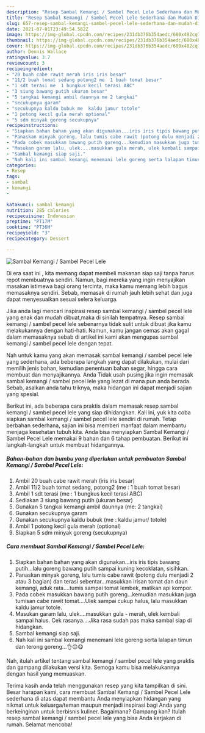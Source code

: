 ```yaml
---
description: "Resep Sambal Kemangi / Sambel Pecel Lele Sederhana dan Mudah Dibuat"
title: "Resep Sambal Kemangi / Sambel Pecel Lele Sederhana dan Mudah Dibuat"
slug: 657-resep-sambal-kemangi-sambel-pecel-lele-sederhana-dan-mudah-dibuat
date: 2021-07-01T23:49:54.582Z
image: https://img-global.cpcdn.com/recipes/231db376b354aedc/680x482cq70/sambal-kemangi-sambel-pecel-lele-foto-resep-utama.jpg
thumbnail: https://img-global.cpcdn.com/recipes/231db376b354aedc/680x482cq70/sambal-kemangi-sambel-pecel-lele-foto-resep-utama.jpg
cover: https://img-global.cpcdn.com/recipes/231db376b354aedc/680x482cq70/sambal-kemangi-sambel-pecel-lele-foto-resep-utama.jpg
author: Dennis Wallace
ratingvalue: 3.7
reviewcount: 3
recipeingredient:
- "20 buah cabe rawit merah iris iris besar"
- "11/2 buah tomat sedang potong2 me  1 buah tomat besar"
- "1 sdt terasi me  1 bungkus kecil terasi ABC"
- "3 siung bawang putih ukuran besar"
- "5 tangkai kemangi ambil daunnya me 2 tangkai"
- "secukupnya garam"
- "secukupnya kaldu bubuk me  kaldu jamur totole"
- "1 potong kecil gula merah optional"
- "5 sdm minyak goreng secukupnya"
recipeinstructions:
- "Siapkan bahan bahan yang akan digunakan...iris iris tipis bawang putih...lalu goreng bawang putih sampai kuning kecoklatan, sisihkan."
- "Panaskan minyak goreng, lalu tumis cabe rawit (potong dulu menjadi 2 atau 3 bagian) dan terasi sebentar...masukkan irisan tomat dan daun kemangi, aduk rata....tumis sampai tomat lembek, matikan api kompor."
- "Pada cobek masukkan bawang putih goreng...kemudian masukkan juga tumisan cabe rawit tomat....Ulek sampai cukup halus, lalu masukkan kaldu jamur totole."
- "Masukan garam lalu, ulek....masukkan gula merah, ulek kembali sampai halus. Cek rasanya....Jika rasa sudah pas maka sambal siap di hidangkan."
- "Sambal kemangi siap saji."
- "Nah kali ini sambal kemangi menemani lele goreng serta lalapan timun dan terong goreng...👌😊😋"
categories:
- Resep
tags:
- sambal
- kemangi
- 

katakunci: sambal kemangi  
nutrition: 285 calories
recipecuisine: Indonesian
preptime: "PT17M"
cooktime: "PT36M"
recipeyield: "3"
recipecategory: Dessert

---
```



![Sambal Kemangi / Sambel Pecel Lele](https://img-global.cpcdn.com/recipes/231db376b354aedc/680x482cq70/sambal-kemangi-sambel-pecel-lele-foto-resep-utama.jpg)

Di era  saat ini , kita memang dapat membeli makanan siap saji tanpa harus repot membuatnya sendiri. Namun, bagi mereka yang ingin menyajikan masakan istimewa bagi orang tercinta, maka kamu memang lebih bagus memasaknya sendiri. Sebab, memasak di rumah jauh lebih sehat dan juga dapat menyesuaikan sesuai selera keluarga.

Jika anda lagi mencari inspirasi resep sambal kemangi / sambel pecel lele yang enak dan mudah dibuat,maka di sinilah tempatnya. Resep sambal kemangi / sambel pecel lele  sebenarnya tidak sulit untuk dibuat jika kamu melakukannya dengan hati-hati. Namun, kamu jangan cemas akan gagal dalam memasaknya 
sebab di artikel ini kami akan mengupas sambal kemangi / sambel pecel lele dengan tepat.  



Nah untuk kamu yang akan memasak sambal kemangi / sambel pecel lele yang sederhana, ada beberapa langkah yang dapat dilakukan, mulai dari memilih jenis bahan, kemudian penentuan bahan segar, hingga cara membuat dan menyajikannya. Anda Tidak usah pusing jika ingin memasak sambal kemangi / sambel pecel lele yang lezat di mana pun anda berada. Sebab, asalkan anda  tahu triknya, maka hidangan ini dapat menjadi sajian yang spesial.

Berikut ini, ada beberapa cara praktis  dalam memasak resep sambal kemangi / sambel pecel lele yang siap dihidangkan. Kali ini, yuk kita coba siapkan sambal kemangi / sambel pecel lele sendiri di rumah. Tetap berbahan sederhana, sajian ini bisa memberi manfaat dalam membantu menjaga kesehatan tubuh kita. Anda bisa menyiapkan Sambal Kemangi / Sambel Pecel Lele memakai 9 bahan dan 6 tahap pembuatan. Berikut ini langkah-langkah untuk membuat hidangannya.

<!--inarticleads1-->

##### Bahan-bahan dan bumbu yang diperlukan untuk pembuatan Sambal Kemangi / Sambel Pecel Lele:

1. Ambil 20 buah cabe rawit merah (iris iris besar)
1. Ambil 11/2 buah tomat sedang, potong2 (me : 1 buah tomat besar)
1. Ambil 1 sdt terasi (me : 1 bungkus kecil terasi ABC)
1. Sediakan 3 siung bawang putih (ukuran besar)
1. Gunakan 5 tangkai kemangi ambil daunnya (me: 2 tangkai)
1. Gunakan secukupnya garam
1. Gunakan secukupnya kaldu bubuk (me : kaldu jamur/ totole)
1. Ambil 1 potong kecil gula merah (optional)
1. Siapkan 5 sdm minyak goreng (secukupnya)




<!--inarticleads2-->

##### Cara membuat Sambal Kemangi / Sambel Pecel Lele:

1. Siapkan bahan bahan yang akan digunakan...iris iris tipis bawang putih...lalu goreng bawang putih sampai kuning kecoklatan, sisihkan.
1. Panaskan minyak goreng, lalu tumis cabe rawit (potong dulu menjadi 2 atau 3 bagian) dan terasi sebentar...masukkan irisan tomat dan daun kemangi, aduk rata....tumis sampai tomat lembek, matikan api kompor.
1. Pada cobek masukkan bawang putih goreng...kemudian masukkan juga tumisan cabe rawit tomat....Ulek sampai cukup halus, lalu masukkan kaldu jamur totole.
1. Masukan garam lalu, ulek....masukkan gula - merah, ulek kembali sampai halus. Cek rasanya....Jika rasa sudah pas maka sambal siap di hidangkan.
1. Sambal kemangi siap saji.
1. Nah kali ini sambal kemangi menemani lele goreng serta lalapan timun dan terong goreng...👌😊😋




Nah, itulah artikel tentang  sambal kemangi / sambel pecel lele  yang praktis dan gampang dilakukan versi kita. Semoga kamu bisa melakukannya dengan hasil yang memuaskan. 

Terima kasih anda telah menggunakan resep yang kita tampilkan di sini. Besar harapan kami, cara membuat  Sambal Kemangi / Sambel Pecel Lele sederhana di atas dapat membantu Anda menyiapkan hidangan yang nikmat untuk keluarga/teman maupun menjadi inspirasi bagi Anda yang berkeinginan untuk berbisnis kuliner. Bagaimana? Gampang kan? Itulah resep sambal kemangi / sambel pecel lele yang bisa Anda kerjakan di rumah. Selamat mencoba!

